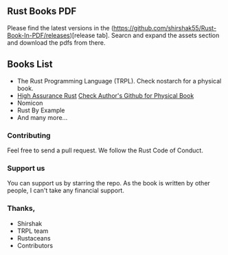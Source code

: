 ## Rust Books PDF

Please find the latest versions in the (https://github.com/shirshak55/Rust-Book-In-PDF/releases)[release tab]. Searcn and expand the assets section and download the pdfs from there.

## Books List

-   The Rust Programming Language (TRPL). Check nostarch for a physical book.
-   [High Assurance Rust](https://highassurance.rs/) [Check Author's Github for Physical Book](https://github.com/tnballo/high-assurance-rust#interested-in-a-physical-print)
-   Nomicon
-   Rust By Example
-   And many more...

### Contributing

Feel free to send a pull request. We follow the Rust Code of Conduct.

### Support us

You can support us by starring the repo. As the book is written by other people, I can't take any financial support.

### Thanks,

-   Shirshak
-   TRPL team
-   Rustaceans
-   Contributors
